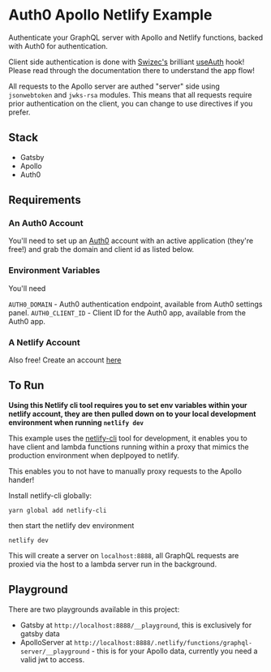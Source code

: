 # Auth0 Apollo Netlify Example

Authenticate your GraphQL server with Apollo and Netlify functions, backed with Auth0 for authentication.

Client side authentication is done with [Swizec's](https://github.com/Swizec) brilliant [useAuth](https://github.com/Swizec/useAuth) hook! Please read through the documentation there to understand the app flow!

All requests to the Apollo server are authed "server" side using `jsonwebtoken` and `jwks-rsa` modules. This means that all requests require prior authentication on the client, you can change to use directives if you prefer.

## Stack

- Gatsby
- Apollo
- Auth0

## Requirements

### An Auth0 Account

You'll need to set up an [Auth0](https://auth0.com) account with an active application (they're free!) and grab the domain and client id as listed below.

### Environment Variables

You'll need

`AUTH0_DOMAIN` - Auth0 authentication endpoint, available from Auth0 settings panel.
`AUTH0_CLIENT_ID` - Client ID for the Auth0 app, available from the Auth0 app.

### A Netlify Account

Also free! Create an account [here](https://netlify.com)

## To Run

**Using this Netlify cli tool requires you to set env variables within your netlify account, they are then pulled down on to your local development environment when running `netlify dev`**

This example uses the [netlify-cli](https://github.com/netlify/cli) tool for development, it enables you to have client and lambda functions running within a proxy that mimics the production environment when deplpoyed to netlify.

This enables you to not have to manually proxy requests to the Apollo hander!

Install netlify-cli globally:

```
yarn global add netlify-cli
```

then start the netlify dev environment

```
netlify dev
```

This will create a server on `localhost:8888`, all GraphQL requests are proxied via the host to a lambda server run in the background.

## Playground

There are two playgrounds available in this project:

- Gatsby at `http://localhost:8888/__playground`, this is exclusively for gatsby data
- ApolloServer at `http://localhost:8888/.netlify/functions/graphql-server/__playground` - this is for your Apollo data, currently you need a valid jwt to access.
